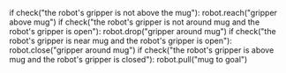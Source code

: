 

if check("the robot's gripper is not above the mug"):
    robot.reach("gripper above mug")
if check("the robot's gripper is not around mug and the robot's gripper is open"):
    robot.drop("gripper around mug")
if check("the robot's gripper is near mug and the robot's gripper is open"):
    robot.close("gripper around mug")
if check("the robot's gripper is above mug and the robot's gripper is closed"):
    robot.pull("mug to goal")